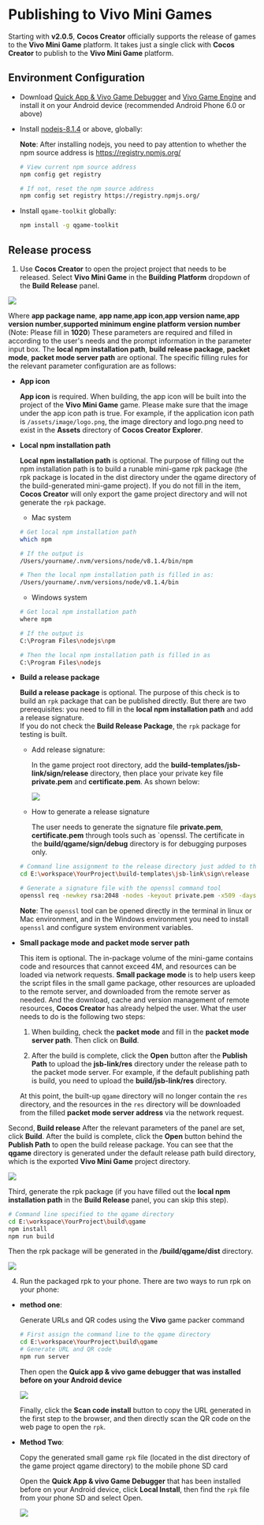 # Publishing to Vivo Mini Games

Starting with __v2.0.5__, __Cocos Creator__ officially supports the release of games to the __Vivo Mini Game__ platform. It takes just a single click with __Cocos Creator__ to publish to the __Vivo Mini Game__ platform.

## Environment Configuration

- Download [Quick App & Vivo Game Debugger](https://dev.vivo.com.cn/documentCenter/doc/163) and [Vivo Game Engine](https://dev.vivo.com.cn/documentCenter/doc/163) and install it on your Android device (recommended Android Phone 6.0 or above)

- Install [nodejs-8.1.4](https://nodejs.org/zh-cn/download/) or above, globally:

    **Note**: After installing nodejs, you need to pay attention to whether the npm source address is https://registry.npmjs.org/

    ```bash
    # View current npm source address
    npm config get registry

    # If not, reset the npm source address
    npm config set registry https://registry.npmjs.org/
    ```

- Install `qgame-toolkit` globally:

    ```bash
    npm install -g qgame-toolkit
    ```

## Release process

1. Use __Cocos Creator__ to open the project project that needs to be released. Select **Vivo Mini Game** in the **Building Platform** dropdown of the **Build Release** panel.

![](./publish-vivo-instant-games/build.png)

Where **app package name**, **app name**,**app icon**,**app version name**,**app version number**,**supported minimum engine platform version number** (Note: Please fill in **1020**) These parameters are required and filled in according to the user's needs and the prompt information in the parameter input box. The **local npm installation path**, **build release package**, **packet mode**, **packet mode server path** are optional. The specific filling rules for the relevant parameter configuration are as follows:

- **App icon**

  **App icon** is required. When building, the app icon will be built into the project of the __Vivo Mini Game__ game. Please make sure that the image under the app icon path is true. For example, if the application icon path is `/assets/image/logo.png`, the image directory and logo.png need to exist in the **Assets** directory of __Cocos Creator__ **Explorer**.

- **Local npm installation path**

  **Local npm installation path** is optional. The purpose of filling out the npm installation path is to build a runable mini-game rpk package (the rpk package is located in the dist directory under the qgame directory of the build-generated mini-game project). If you do not fill in the item, __Cocos Creator__ will only export the game project directory and will not generate the `rpk` package.

    - Mac system

    ```bash
    # Get local npm installation path
    which npm

    # If the output is
    /Users/yourname/.nvm/versions/node/v8.1.4/bin/npm

    # Then the local npm installation path is filled in as:
    /Users/yourname/.nvm/versions/node/v8.1.4/bin
    ```

    - Windows system

    ```bash
    # Get local npm installation path
    where npm

    # If the output is
    C:\Program Files\nodejs\npm

    # Then the local npm installation path is filled in as
    C:\Program Files\nodejs
    ```

- **Build a release package**

  **Build a release package** is optional. The purpose of this check is to build an `rpk` package that can be published directly. But there are two prerequisites: you need to fill in the **local npm installation path** and add a release signature. <br>
  If you do not check the **Build Release Package**, the `rpk` package for testing is built.

    - Add release signature:

      In the game project root directory, add the **build-templates/jsb-link/sign/release** directory, then place your private key file **private.pem** and **certificate.pem**. As shown below:

      ![](./publish-vivo-instant-games/sign_release_path.png)

    - How to generate a release signature

      The user needs to generate the signature file **private.pem**, **certificate.pem** through tools such as `openssl. The certificate in the **build/qgame/sign/debug** directory is for debugging purposes only.

    ```bash
    # Command line assignment to the release directory just added to the root directory of the game
    cd E:\workspace\YourProject\build-templates\jsb-link\sign\release

    # Generate a signature file with the openssl command tool
    openssl req -newkey rsa:2048 -nodes -keyout private.pem -x509 -days 3650 -out certificate.pem
    ```

  **Note**: The `openssl` tool can be opened directly in the terminal in linux or Mac environment, and in the Windows environment you need to install `openssl` and configure system environment variables.

- **Small package mode and packet mode server path**

  This item is optional. The in-package volume of the mini-game contains code and resources that cannot exceed 4M, and resources can be loaded via network requests. **Small package mode** is to help users keep the script files in the small game package, other resources are uploaded to the remote server, and downloaded from the remote server as needed. And the download, cache and version management of remote resources, __Cocos Creator__ has already helped the user. What the user needs to do is the following two steps:

  1. When building, check the **packet mode** and fill in the **packet mode server path**. Then click on **Build**.

  2. After the build is complete, click the **Open** button after the **Publish Path** to upload the **jsb-link/res** directory under the release path to the packet mode server. For example, if the default publishing path is build, you need to upload the **build/jsb-link/res** directory.

  At this point, the built-up `qgame` directory will no longer contain the `res` directory, and the resources in the `res` directory will be downloaded from the filled **packet mode server address** via the network request.

Second, **Build release** After the relevant parameters of the panel are set, click **Build**. After the build is complete, click the **Open** button behind the **Publish Path** to open the build release package. You can see that the **qgame** directory is generated under the default release path build directory, which is the exported __Vivo Mini Game__ project directory.

![](./publish-vivo-instant-games/package.png)

Third, generate the rpk package (if you have filled out the **local npm installation path** in the **Build Release** panel, you can skip this step).

```bash
# Command line specified to the qgame directory
cd E:\workspace\YourProject\build\qgame
npm install
npm run build
```

Then the rpk package will be generated in the **/build/qgame/dist** directory.

![](./publish-vivo-instant-games/rpk.png)

4. Run the packaged rpk to your phone. There are two ways to run rpk on your phone:

- **method one**:

    Generate URLs and QR codes using the __Vivo__ game packer command

    ```bash
    # First assign the command line to the qgame directory
    cd E:\workspace\YourProject\build\qgame
    # Generate URL and QR code
    npm run server
    ```

    Then open the **Quick app & vivo game debugger that was installed before on your Android device**

    ![](./publish-vivo-instant-games/vivo-instant_scan_install.jpg)

    Finally, click the **Scan code install** button to copy the URL generated in the first step to the browser, and then directly scan the QR code on the web page to open the `rpk`.

- **Method Two**:

    Copy the generated small game `rpk` file (located in the dist directory of the game project qgame directory) to the mobile phone SD card

    Open the **Quick App & vivo Game Debugger** that has been installed before on your Android device, click **Local Install**, then find the `rpk` file from your phone SD and select Open.

    ![](./publish-vivo-instant-games/vivo-instant_native_install.jpg)
